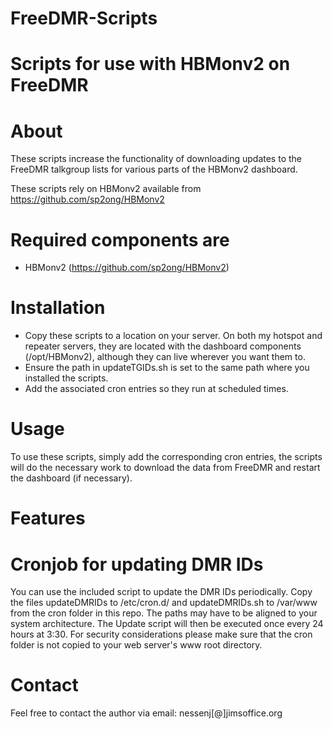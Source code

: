 # FreeDMR-Scripts
Scripts for use with HBMonv2 on FreeDMR
=======================================

About
=====
These scripts increase the functionality of downloading updates to the FreeDMR talkgroup lists for various parts of the HBMonv2 dashboard.

These scripts rely on HBMonv2 available from https://github.com/sp2ong/HBMonv2

Required components are
=======================
* HBMonv2 (https://github.com/sp2ong/HBMonv2)


Installation
============
* Copy these scripts to a location on your server.  On both my hotspot and repeater servers, they are located with the dashboard components (/opt/HBMonv2), although they can live wherever you want them to.
* Ensure the path in updateTGIDs.sh is set to the same path where you installed the scripts.
* Add the associated cron entries so they run at scheduled times.


Usage
=====
To use these scripts, simply add the corresponding cron entries, the scripts will do the necessary work to download the data from FreeDMR and restart the dashboard (if necessary).

Features
========


Cronjob for updating DMR IDs
============================
You can use the included script to update the DMR IDs periodically. Copy the files updateDMRIDs to /etc/cron.d/ and updateDMRIDs.sh to /var/www from the cron folder in this repo. The paths may have to be aligned to your system architecture. The Update script will then be executed once every 24 hours at 3:30. For security considerations please make sure that the cron folder is not copied to your web server's www root directory.

Contact
=======
Feel free to contact the author via email: nessenj[@]jimsoffice.org
